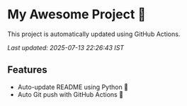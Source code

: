 # My Awesome Project 🚀

This project is automatically updated using GitHub Actions.

_Last updated: 2025-07-13 22:26:43 IST_

## Features
- Auto-update README using Python 🐍
- Auto Git push with GitHub Actions 🤖
